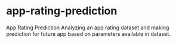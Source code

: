 # app-rating-prediction
 App Rating Prediction Analyzing an app rating dataset and making prediction for future app based on parameters available in dataset.
